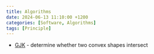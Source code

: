 ```yaml
---
title: Algorithms
date: 2024-06-13 11:10:00 +1200
categories: [Software, Algorithms]
tags: [Principle]
---
```


- [GJK](https://www.youtube.com/watch?v=ajv46BSqcK4) - determine whether two convex shapes intersect
